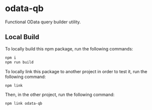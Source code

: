 # odata-qb

Functional OData query builder utility.

## Local Build

To locally build this npm package, run the following commands:

```bash
npm i
npm run build
```

To locally link this package to another project in order to test it, run the following command:

```bash
npm link
```

Then, in the other project, run the following command:

```bash
npm link odata-qb
```
